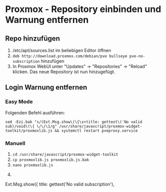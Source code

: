 # Proxmox - Repository einbinden und Warnung entfernen

## Repo hinzufügen
1. /etc/apt/sources.list im beliebigen Editor öffnen
2. `deb http://download.proxmox.com/debian/pve bullseye pve-no-subscription` hinzufügen
3. In Proxmox WebUI unter "Updates" -> "Repositories" -> "Reload" klicken. Das neue Repository ist nun hinzugefügt.

## Login Warnung entfernen

### Easy Mode

Folgenden Befehl ausführen:
```
sed -Ezi.bak "s/(Ext.Msg.show\(\{\s+title: gettext\('No valid sub)/void\(\{ \/\/\1/g" /usr/share/javascript/proxmox-widget-toolkit/proxmoxlib.js && systemctl restart pveproxy.service 
```

### Manuell

1. `cd /usr/share/javascript/proxmox-widget-toolkit`
2. `cp proxmoxlib.js proxmoxlib.js.bak`
3. `nano proxmoxlib.js`
4. ```
Ext.Msg.show({
  title: gettext('No valid subscription'),
```